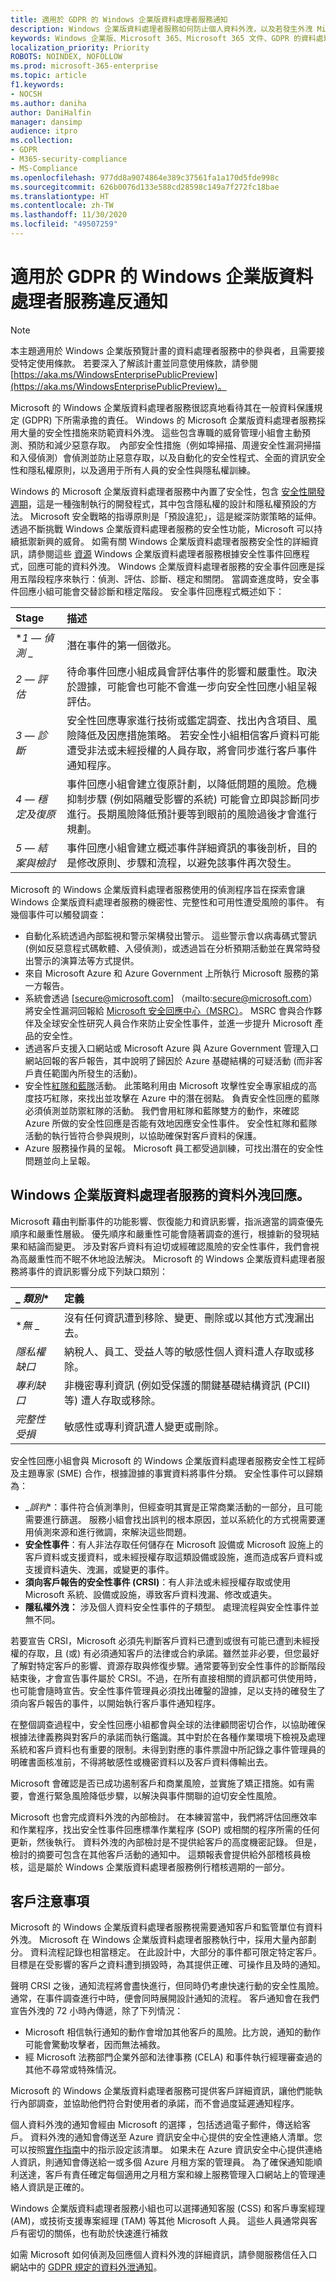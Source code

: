 ```yaml
---
title: 適用於 GDPR 的 Windows 企業版資料處理者服務通知
description: Windows 企業版資料處理者服務如何防止個人資料外洩，以及若發生外洩 Microsoft 會如何回應和通知您。
keywords: Windows 企業版、Microsoft 365、Microsoft 365 文件、GDPR 的資料處理者服務
localization_priority: Priority
ROBOTS: NOINDEX, NOFOLLOW
ms.prod: microsoft-365-enterprise
ms.topic: article
f1.keywords:
- NOCSH
ms.author: daniha
author: DaniHalfin
manager: dansimp
audience: itpro
ms.collection:
- GDPR
- M365-security-compliance
- MS-Compliance
ms.openlocfilehash: 977dd8a9074864e389c37561fa1a170d5fde998c
ms.sourcegitcommit: 626b0076d133e588cd28598c149a7f272fc18bae
ms.translationtype: HT
ms.contentlocale: zh-TW
ms.lasthandoff: 11/30/2020
ms.locfileid: "49507259"
---
```

# <a name="data-processor-service-for-windows-enterprise-breach-notification-under-the-gdpr"></a>適用於 GDPR 的 Windows 企業版資料處理者服務違反通知

>[!NOTE]
>本主題適用於 Windows 企業版預覽計畫的資料處理者服務中的參與者，且需要接受特定使用條款。 若要深入了解該計畫並同意使用條款，請參閱 [https://aka.ms/WindowsEnterprisePublicPreview](https://aka.ms/WindowsEnterprisePublicPreview)。

Microsoft 的 Windows 企業版資料處理者服務很認真地看待其在一般資料保護規定 (GDPR) 下所需承擔的責任。 Windows 的 Microsoft 企業版資料處理者服務採用大量的安全性措施來防範資料外洩。 這些包含專職的威脅管理小組會主動預測、預防和減少惡意存取。  內部安全性措施（例如埠掃描、周邊安全性漏洞掃描和入侵偵測）會偵測並防止惡意存取，以及自動化的安全性程式、全面的資訊安全性和隱私權原則，以及適用于所有人員的安全性與隱私權訓練。 

Windows 的 Microsoft 企業版資料處理者服務中內置了安全性，包含 [安全性開發週期](https://www.microsoft.com/sdl/)，這是一種強制執行的開發程式，其中包含隱私權的設計和隱私權預設的方法。 Microsoft 安全戰略的指導原則是「預設違犯」，這是縱深防禦策略的延伸。 透過不斷挑戰 Windows 企業版資料處理者服務的安全性功能，Microsoft 可以持續抵禦新興的威脅。 如需有關 Windows 企業版資料處理者服務安全性的詳細資訊，請參閱這些 [資源](https://www.microsoft.com/TrustCenter/Security/windows10-security) Windows 企業版資料處理者服務根據安全性事件回應程式，回應可能的資料外洩。 Windows 企業版資料處理者服務的安全事件回應是採用五階段程序來執行：偵測、評估、診斷、穩定和關閉。 當調查進度時，安全事件回應小組可能會交替診斷和穩定階段。 安全事件回應程式概述如下： 

|**Stage**|**描述**|
|:------- |:------------- |
| **_1 — 偵測_* _ | 潛在事件的第一個徵兆。 |
| _*_2 — 評估_*_ | 待命事件回應小組成員會評估事件的影響和嚴重性。取決於證據，可能會也可能不會進一步向安全性回應小組呈報評估。 |
| _*_3 — 診斷_*_ | 安全性回應專家進行技術或鑑定調查、找出內含項目、風險降低及因應措施策略。 若安全性小組相信客戶資料可能遭受非法或未經授權的人員存取，將會同步進行客戶事件通知程序。 |
| _*_4 — 穩定及復原_*_ | 事件回應小組會建立復原計劃，以降低問題的風險。危機抑制步驟 (例如隔離受影響的系統) 可能會立即與診斷同步進行。長期風險降低預計要等到眼前的風險過後才會進行規劃。 |
| _*_5 — 結案與檢討_*_ | 事件回應小組會建立概述事件詳細資訊的事後剖析，目的是修改原則、步驟和流程，以避免該事件再次發生。 |

Microsoft 的 Windows 企業版資料處理者服務使用的偵測程序旨在探索會讓 Windows 企業版資料處理者服務的機密性、完整性和可用性遭受風險的事件。 有幾個事件可以觸發調查： 

 - 自動化系統透過內部監視和警示架構發出警示。 這些警示會以病毒碼式警訊 (例如反惡意程式碼軟體、入侵偵測)，或透過旨在分析預期活動並在異常時發出警示的演算法等方式提供。
 - 來自 Microsoft Azure 和 Azure Government 上所執行 Microsoft 服務的第一方報告。
 - 系統會透過 [secure@microsoft.com] （mailto:secure@microsoft.com）將安全性漏洞回報給 [Microsoft 安全回應中心（MSRC）](https://technet.microsoft.com/security/dn440717)。 MSRC 會與合作夥伴及全球安全性研究人員合作來防止安全性事件，並進一步提升 Microsoft 產品的安全性。
 - 透過客戶支援入口網站或 Microsoft Azure 與 Azure Government 管理入口網站回報的客戶報告，其中說明了歸因於 Azure 基礎結構的可疑活動 (而非客戶責任範圍內所發生的活動)。
 - 安全性[紅隊和藍隊](https://azure.microsoft.com/blog/red-teaming-using-cutting-edge-threat-simulation-to-harden-the-microsoft-enterprise-cloud/)活動。 此策略利用由 Microsoft 攻擊性安全專家組成的高度技巧紅隊，來找出並攻擊在 Azure 中的潛在弱點。 負責安全性回應的藍隊必須偵測並防禦紅隊的活動。 我們會用紅隊和藍隊雙方的動作，來確認 Azure 所做的安全性回應是否能有效地因應安全性事件。 安全性紅隊和藍隊活動的執行皆符合參與規則，以協助確保對客戶資料的保護。
 - Azure 服務操作員的呈報。 Microsoft 員工都受過訓練，可找出潛在的安全性問題並向上呈報。

 ## <a name="data-processor-service-for-windows-enterprise-data-breach-response"></a>Windows 企業版資料處理者服務的資料外洩回應。 

 Microsoft 藉由判斷事件的功能影響、恢復能力和資訊影響，指派適當的調查優先順序和嚴重性層級。 優先順序和嚴重性可能會隨著調查的進行，根據新的發現結果和結論而變更。 涉及對客戶資料有迫切或經確認風險的安全性事件，我們會視為高嚴重性而不眠不休地設法解決。 Microsoft 的 Windows 企業版資料處理者服務將事件的資訊影響分成下列缺口類別： 

| _ *類別** | **定義** |
|:------------ |:-------------- |
| **_無_* _ | 沒有任何資訊遭到移除、變更、刪除或以其他方式洩漏出去。 |
| _*_隱私權缺口_*_ | 納稅人、員工、受益人等的敏感性個人資料遭人存取或移除。 |
| _*_專利缺口_*_ | 非機密專利資訊 (例如受保護的關鍵基礎結構資訊 (PCII) 等) 遭人存取或移除。 |
| _*_完整性受損_*_ | 敏感性或專利資訊遭人變更或刪除。 |

安全性回應小組會與 Microsoft 的 Windows 企業版資料處理者服務安全性工程師及主題專家 (SME) 合作，根據證據的事實資料將事件分類。 安全性事件可以歸類為： 

 - _*誤判**：事件符合偵測準則，但經查明其實是正常商業活動的一部分，且可能需要進行篩選。 服務小組會找出誤判的根本原因，並以系統化的方式視需要運用偵測來源和進行微調，來解決這些問題。 
 - **安全性事件**：有人非法存取任何儲存在 Microsoft 設備或 Microsoft 設施上的客戶資料或支援資料，或未經授權存取這類設備或設施，進而造成客戶資料或支援資料遺失、洩漏，或變更的事件。 
 - **須向客戶報告的安全性事件 (CRSI)**：有人非法或未經授權存取或使用 Microsoft 系統、設備或設施，導致客戶資料洩漏、修改或遺失。 
 - **隱私權外洩：** 涉及個人資料安全性事件的子類型。 處理流程與安全性事件並無不同。 

 若要宣告 CRSI，Microsoft 必須先判斷客戶資料已遭到或很有可能已遭到未經授權的存取，且 (或) 有必須通知客戶的法律或合約承諾。雖然並非必要，但您最好了解對特定客戶的影響、資源存取與修復步驟。通常要等到安全性事件的診斷階段結束後，才會宣告事件屬於 CRSI。不過，在所有直接相關的資訊都可供使用時，也可能會隨時宣告。安全性事件管理員必須找出確鑿的證據，足以支持的確發生了須向客戶報告的事件，以開始執行客戶事件通知程序。 

在整個調查過程中，安全性回應小組都會與全球的法律顧問密切合作，以協助確保根據法律義務與對客戶的承諾而執行鑑識。其中對於在各種作業環境下檢視及處理系統和客戶資料也有重要的限制。未得到對應的事件票證中所記錄之事件管理員的明確書面核准前，不得將敏感性或機密資料以及客戶資料傳輸出去。 

Microsoft 會確認是否已成功遏制客戶和商業風險，並實施了矯正措施。如有需要，會進行緊急風險降低步驟，以解決與事件關聯的迫切安全性風險。 

Microsoft 也會完成資料外洩的內部檢討。 在本練習當中，我們將評估回應效率和作業程序，找出安全性事件回應標準作業程序 (SOP) 或相關的程序所需的任何更新，然後執行。 資料外洩的內部檢討是不提供給客戶的高度機密記錄。 但是，檢討的摘要可包含在其他客戶活動的通知中。 這類報表會提供給外部稽核員檢核，這是屬於 Windows 企業版資料處理者服務例行稽核週期的一部分。 

## <a name="customer-notice"></a>客戶注意事項

Microsoft 的 Windows 企業版資料處理者服務視需要通知客戶和監管單位有資料外洩。 Microsoft 在 Windows 企業版資料處理者服務執行中，採用大量內部劃分。 資料流程記錄也相當穩定。 在此設計中，大部分的事件都可限定特定客戶。 目標是在受影響的客戶之資料遭到損毀時，為其提供正確、可操作且及時的通知。 

聲明 CRSI 之後，通知流程將會盡快進行，但同時仍考慮快速行動的安全性風險。 通常，在事件調查進行中時，便會同時展開設計通知的流程。 客戶通知會在我們宣告外洩的 72 小時內傳遞，除了下列情況： 

 - Microsoft 相信執行通知的動作會增加其他客戶的風險。比方說，通知的動作可能會驚動攻擊者，因而無法補救。 
 - 經 Microsoft 法務部門企業外部和法律事務 (CELA) 和事件執行經理審查過的其他不尋常或特殊情況。 

 Microsoft 的 Windows 企業版資料處理者服務可提供客戶詳細資訊，讓他們能執行內部調查，並協助他們符合對使用者的承諾，而不會過度延遲通知程序。 

個人資料外洩的通知會經由 Microsoft 的選擇 ，包括透過電子郵件，傳送給客戶。 資料外洩的通知會傳送至 Azure 資訊安全中心提供的安全性連絡人清單。您可以按照[實作指南](https://docs.microsoft.com/azure/security-center/security-center-provide-security-contact-details)中的指示設定該清單。 如果未在 Azure 資訊安全中心提供連絡人資訊，則通知會傳送給一或多個 Azure 月租方案的管理員。 為了確保通知能順利送達，客戶有責任確定每個適用之月租方案和線上服務管理入口網站上的管理連絡人資訊是正確的。

Windows 企業版資料處理者服務小組也可以選擇通知客服 (CSS) 和客戶專案經理 (AM)，或技術支援專案經理 (TAM) 等其他 Microsoft 人員。 這些人員通常與客戶有密切的關係，也有助於快速進行補救 

如需 Microsoft 如何偵測及回應個人資料外洩的詳細資訊，請參閱服務信任入口網站中的 [GDPR 規定的資料外泄通知](https://servicetrust.microsoft.com/ViewPage/GDPRBreach)。

